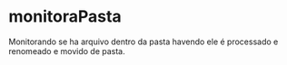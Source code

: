 # monitoraPasta
Monitorando se ha arquivo dentro da pasta havendo ele é processado e renomeado e movido de pasta.
